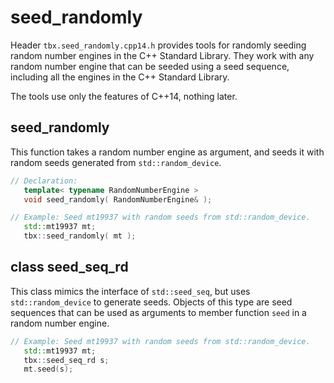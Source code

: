 # seed_randomly
Header `tbx.seed_randomly.cpp14.h` provides tools for randomly seeding random number engines in the C++ Standard Library. They work with any random number engine that can be seeded using a seed sequence, including all the engines in the C++ Standard Library.

The tools use only the features of C++14, nothing later.

## seed_randomly
This function takes a random number engine as argument, and seeds it with random seeds generated from `std::random_device`.
````cpp
// Declaration:
   template< typename RandomNumberEngine >
   void seed_randomly( RandomNumberEngine& );

// Example: Seed mt19937 with random seeds from std::random_device.
   std::mt19937 mt;
   tbx::seed_randomly( mt );
````

## class seed_seq_rd
This class mimics the interface of `std::seed_seq`, but uses `std::random_device` to generate seeds. Objects of this type are seed sequences that can be used as arguments to member function `seed` in a random number engine.
````cpp
// Example: Seed mt19937 with random seeds from std::random_device.
   std::mt19937 mt;
   tbx::seed_seq_rd s;
   mt.seed(s);
````